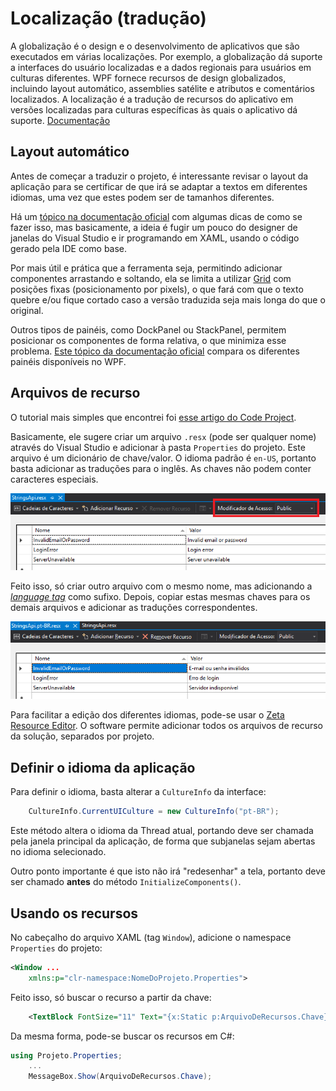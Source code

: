 # Localização (tradução)

A globalização é o design e o desenvolvimento de aplicativos que são executados em várias localizações. Por exemplo, a globalização dá suporte a interfaces do usuário localizadas e a dados regionais para usuários em culturas diferentes. WPF fornece recursos de design globalizados, incluindo layout automático, assemblies satélite e atributos e comentários localizados.
A localização é a tradução de recursos do aplicativo em versões localizadas para culturas específicas às quais o aplicativo dá suporte.
[Documentação](https://docs.microsoft.com/pt-br/dotnet/framework/wpf/advanced/wpf-globalization-and-localization-overview)

## Layout automático

Antes de começar a traduzir o projeto, é interessante revisar o layout da aplicação para se certificar de que irá se adaptar a textos em diferentes idiomas, uma vez que estes podem ser de tamanhos diferentes.

Há um [tópico na documentação oficial](https://docs.microsoft.com/pt-br/dotnet/framework/wpf/advanced/use-automatic-layout-overview) com algumas dicas de como se fazer isso, mas basicamente, a ideia é fugir um pouco do designer de janelas do Visual Studio e ir programando em XAML, usando o código gerado pela IDE como base.

Por mais útil e prática que a ferramenta seja, permitindo adicionar componentes arrastando e soltando, ela se limita a utilizar [Grid](https://docs.microsoft.com/pt-br/dotnet/api/system.windows.controls.grid) com posições fixas (posicionamento por pixels), o que fará com que o texto quebre e/ou fique cortado caso a versão traduzida seja mais longa do que o original.

Outros tipos de painéis, como DockPanel ou StackPanel, permitem posicionar os componentes de forma relativa, o que minimiza esse problema. [Este tópico da documentação oficial](https://docs.microsoft.com/pt-br/dotnet/api/system.windows.controls.dockpanel) compara os diferentes painéis disponíveis no WPF.

## Arquivos de recurso

O tutorial mais simples que encontrei foi [esse artigo do Code Project](https://www.codeproject.com/Articles/299436/WPF-Localization-for-Dummies).

Basicamente, ele sugere criar um arquivo `.resx` (pode ser qualquer nome) através do Visual Studio e adicionar à pasta `Properties` do projeto. Este arquivo é um dicionário de chave/valor. O idioma padrão é `en-US`, portanto basta adicionar as traduções para o inglês. As chaves não podem conter caracteres especiais.

![Arquivo .resx](img/localization0.png)

Feito isso, só criar outro arquivo com o mesmo nome, mas adicionando a [*language tag*](http://msdn.microsoft.com/en-us/goglobal/bb896001.aspx) como sufixo. Depois, copiar estas mesmas chaves para os demais arquivos e adicionar as traduções correspondentes.

![Arquivo .resx traduzido](img/localization1.png)

Para facilitar a edição dos diferentes idiomas, pode-se usar o [Zeta Resource Editor](https://www.zeta-resource-editor.com). O software permite adicionar todos os arquivos de recurso da solução, separados por projeto.

## Definir o idioma da aplicação

Para definir o idioma, basta alterar a `CultureInfo` da interface:

```csharp
    CultureInfo.CurrentUICulture = new CultureInfo("pt-BR");
```

Este método altera o idioma da Thread atual, portando deve ser chamada pela janela principal da aplicação, de forma que subjanelas sejam abertas no idioma selecionado.

Outro ponto importante é que isto não irá "redesenhar" a tela, portanto deve ser chamado **antes** do método `InitializeComponents()`.

## Usando os recursos

No cabeçalho do arquivo XAML (tag `Window`), adicione o namespace `Properties` do projeto:

```xml
<Window ...
    xmlns:p="clr-namespace:NomeDoProjeto.Properties">
```

Feito isso, só buscar o recurso a partir da chave:

```xml
    <TextBlock FontSize="11" Text="{x:Static p:ArquivoDeRecursos.Chave}"  />
```

Da mesma forma, pode-se buscar os recursos em C#:

```csharp
using Projeto.Properties;
    ...
    MessageBox.Show(ArquivoDeRecursos.Chave);
```
